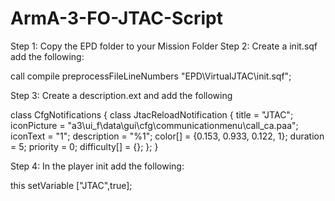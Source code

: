 # ArmA-3-FO-JTAC-Script

Step 1: Copy the EPD folder to your Mission Folder
Step 2: Create a init.sqf add the following:

call compile preprocessFileLineNumbers "EPD\VirtualJTAC\init.sqf";

Step 3: Create a description.ext and add the following

class CfgNotifications
{
	class JtacReloadNotification
	{
		title = "JTAC";
		iconPicture = "a3\ui_f\data\gui\cfg\communicationmenu\call_ca.paa";
		iconText = "1";
		description = "%1";
		color[] = {0.153, 0.933, 0.122, 1};
		duration = 5;
		priority = 0;
		difficulty[] = {};
	};
}

Step 4: In the player init add the following: 

this setVariable ["JTAC",true];
